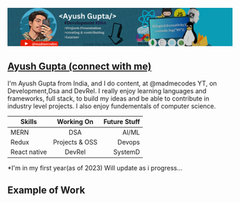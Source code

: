 ![Banner](https://github.com/Ayush-gupta-dev/Ayush-gupta-dev/blob/main/Where%20logic%20meets%20creativity!%20(4).png)

## [Ayush Gupta (connect with me)](https://bio.link/ayushbio)
I'm Ayush Gupta from India, and I do content, at @madmecodes YT, on Development,Dsa and DevRel. I really enjoy learning languages and frameworks, full stack, to build my ideas and be able to contribute in industry level projects. I also enjoy fundementals of computer science.
<!--
## Skills and experience
<li> MERN (Mongo,express,react,node)</li>
<li>Redux</li>
<li>React native</li>

### Working On
<li type="square"> working on DSA</li>
<li type ="square">Working on MERN projects and OSS </li>

### Future Stuff: 
<li>AI/ML</li>
<li>Devops</li>
<li>SystemD</li>
-->

| Skills        | Working On           | Future Stuff  |
| ------------- |:-------------:| -----:|
| MERN  | DSA | AI/ML
| Redux    |  Projects & OSS       |  Devops |
| React native |  DevRel   |    SystemD|

<!-- add resume link here-->
*I'm in my first year(as of 2023) Will update as i progress...

## Example of Work


